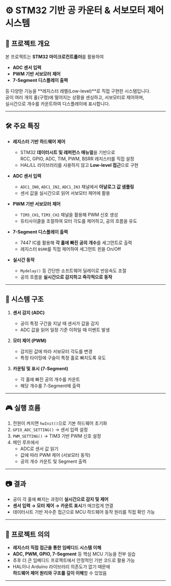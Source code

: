 # ⚙️ STM32 기반 공 카운터 & 서보모터 제어 시스템

## 📌 프로젝트 개요
본 프로젝트는 **STM32 마이크로컨트롤러**를 활용하여  
- **ADC 센서 입력**  
- **PWM 기반 서보모터 제어**  
- **7-Segment 디스플레이 출력**  

등 다양한 기능을 **레지스터 레벨(Low-level)**로 직접 구현한 시스템입니다.  
공이 여러 개의 홀(구멍)에 떨어지는 상황을 센싱하고, 서보모터로 제어하며,  
실시간으로 개수를 카운트하여 디스플레이에 표시합니다.

---

## 🛠️ 주요 특징

- **레지스터 기반 하드웨어 제어**
  - STM32 **데이터시트 및 레퍼런스 매뉴얼**을 기반으로  
    RCC, GPIO, ADC, TIM, PWM, BSRR 레지스터를 직접 설정
  - HAL/LL 라이브러리를 사용하지 않고 **Low-level 접근**으로 구현

- **ADC 센서 입력**
  - `ADC1_IN0`, `ADC1_IN2`, `ADC1_IN3` 채널에서 **아날로그 값 샘플링**
  - 센서 값을 실시간으로 읽어 서보모터 제어에 활용

- **PWM 기반 서보모터 제어**
  - `TIM3_CH1`, `TIM3_CH2` 채널을 활용해 PWM 신호 생성
  - 듀티사이클을 조절하여 모터 각도를 제어하고, 공의 흐름을 유도

- **7-Segment 디스플레이 출력**
  - 7447 IC를 활용해 **각 홀에 빠진 공의 개수**를 세그먼트로 출력
  - 레지스터 `BSRR`를 직접 제어하여 세그먼트 핀을 On/Off

- **실시간 동작**
  - `Mydelay()` 등 간단한 소프트웨어 딜레이로 반응속도 조절
  - 공의 흐름을 **실시간으로 감지하고 즉각적으로 동작**

---

## 🧩 시스템 구조

1. **센서 감지 (ADC)**
   - 공이 특정 구간을 지날 때 센서가 값을 감지
   - ADC 값을 읽어 일정 기준 이하일 때 이벤트 발생

2. **모터 제어 (PWM)**
   - 감지된 값에 따라 서보모터 각도를 변경
   - 특정 타이밍에 구슬이 특정 홀로 빠지도록 유도

3. **카운팅 및 표시 (7-Segment)**
   - 각 홀에 빠진 공의 개수를 카운트
   - 해당 개수를 7-Segment에 출력

---

## 🎮 실행 흐름
1. 전원이 켜지면 `hwInit()`으로 기본 하드웨어 초기화  
2. `GPIO_ADC_SETTING()` → 센서 입력 설정  
3. `PWM_SETTING()` → TIM3 기반 PWM 신호 설정  
4. 메인 루프에서
   - ADC로 센서 값 읽기
   - 값에 따라 PWM 제어 (서보모터 동작)
   - 공의 개수 카운트 및 Segment 출력

---

## 📷 결과
- 공이 각 홀에 빠지는 과정이 **실시간으로 감지 및 제어**
- **센서 입력 → 모터 제어 → 카운트 표시**가 매끄럽게 연결
- 데이터시트 기반 저수준 접근으로 MCU 하드웨어 동작 원리를 직접 확인 가능

---

## 🚀 프로젝트 의의
- **레지스터 직접 접근을 통한 임베디드 시스템 이해**
- **ADC, PWM, GPIO, 7-Segment** 등 핵심 MCU 기능을 전부 실습
- 추후 더 큰 임베디드 프로젝트에서 안정적인 기반 코드로 활용 가능
- HAL이나 Arduino 라이브러리 의존도가 없기 때문에  
  **하드웨어 제어 원리와 구조를 깊이 이해**할 수 있었음

---
